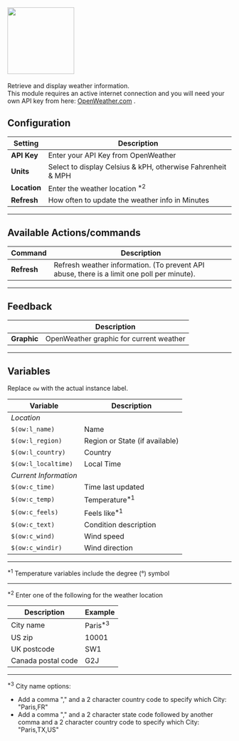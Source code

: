 ## <a href="https://openweathermap.org/"> <img src="https://openweathermap.org/themes/openweathermap/assets/img/logo_white_cropped.png" width=150></a>

Retrieve and display weather information. <br>
This module requires an active internet connection and you will need your own API key from here: <a href="https://openweathermap.org/home/sign_up" title="OpenWeather">OpenWeather.com</a>
.<br>


## Configuration
**Setting** | **Description**
-----------------|---------------
**API Key** | Enter your API Key from OpenWeather
**Units** | Select to display Celsius & kPH, otherwise Fahrenheit & MPH
**Location** | Enter the weather location <sup>*2</sup>
**Refresh** | How often to update the weather info in Minutes

---
## Available Actions/commands
**Command** | **Description**
---|---
**Refresh** | Refresh weather information. (To prevent API abuse, there is a limit one poll per minute).

---
## Feedback
&nbsp; | **Description**
---|---
**Graphic** | OpenWeather graphic for current weather

---
## Variables
Replace `ow` with the actual instance label.

**Variable** | **Description**
---|---
*Location* | &nbsp;
`$(ow:l_name)` | Name
`$(ow:l_region)` | Region or State (if available)
`$(ow:l_country)` | Country
`$(ow:l_localtime)` | Local Time
*Current Information* | &nbsp;
`$(ow:c_time)` | Time last updated
`$(ow:c_temp)` | Temperature<sup>*1</sup>
`$(ow:c_feels)` | Feels like<sup>*1</sup>
`$(ow:c_text)` | Condition description
`$(ow:c_wind)` | Wind speed
`$(ow:c_windir)` | Wind direction

---

<sup>*1</sup> Temperature variables include the degree (°) symbol

---

<sup>*2</sup>  Enter one of the following for the weather location

**Description** | **Example**
---|---
City name | Paris<sup>*3</sup>
US zip | 10001
UK postcode | SW1
Canada postal code | G2J

---

<sup>*3</sup> City name options:
- Add a comma "," and a 2 character country code to specify which City: "Paris,FR"
- Add a comma "," and a 2 character state code followed by another comma and a 2 character country code to specify which City: "Paris,TX,US"